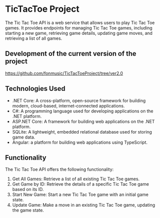 # TicTacToe Project

The Tic Tac Toe API is a web service that allows users to play Tic Tac Toe games. It provides endpoints for managing Tic Tac Toe games, including starting a new game, retrieving game details, updating game moves, and retrieving a list of all games.

## Development of the current version of the project  
https://github.com/fonmusic/TicTacToeProject/tree/ver2.0

## Technologies Used

- .NET Core: A cross-platform, open-source framework for building modern, cloud-based, internet-connected applications.
- C#: A programming language used for developing applications on the .NET platform.
- ASP.NET Core: A framework for building web applications on the .NET platform.
- SQLite: A lightweight, embedded relational database used for storing game data.
- Angular: a platform for building web applications using TypeScript.

## Functionality

The Tic Tac Toe API offers the following functionality:

1. Get All Games: Retrieve a list of all existing Tic Tac Toe games.
2. Get Game by ID: Retrieve the details of a specific Tic Tac Toe game based on its ID.
3. Start New Game: Start a new Tic Tac Toe game with an initial game state.
4. Update Game: Make a move in an existing Tic Tac Toe game, updating the game state.

